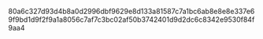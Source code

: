 80a6c327d93d4b8a0d2996dbf9629e8d133a81587c7a1bc6ab8e8e8e337e69f9bd1d9f2f9a1a8056c7af7c3bc02af50b3742401d9d2dc6c8342e9530f84f9aa4
